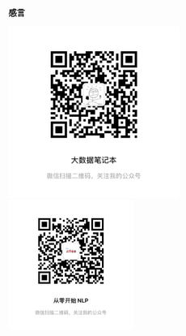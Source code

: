 ### 感言



<img src="./imgs/bigdataqr.jpg" alt="nlpqr" style="zoom:33%;" /><img src="./imgs/nlpqr.jpg" alt="nlpqr" style="zoom:33%;" />

